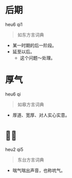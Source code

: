 # 后期
heu6 qi1
> 如东方言词典
- 某一时期的后一阶段。
- 延至以后。
  - 这个问题～处理。

# 厚气
heu6 qi
> 如皋方言词典
- 厚道、宽厚、对人实心实意。

# 𨂸气
heu2 qi5
> 东台方言词典
- 喘气喘出声音，也称吭气。
